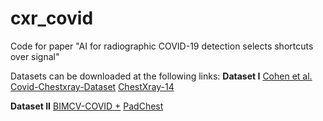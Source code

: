 # cxr_covid
Code for paper "AI for radiographic COVID-19 detection selects shortcuts over signal"

Datasets can be downloaded at the following links:
**Dataset I**
[Cohen et al. Covid-Chestxray-Dataset](https://github.com/ieee8023/covid-chestxray-dataset)
[ChestXray-14](https://nihcc.app.box.com/v/ChestXray-NIHCC)

**Dataset II**
[BIMCV-COVID +](https://bimcv.cipf.es/bimcv-projects/bimcv-covid19/)
[PadChest](https://bimcv.cipf.es/bimcv-projects/padchest/)
